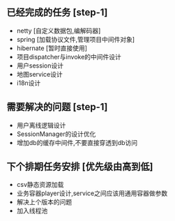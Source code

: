 ## 已经完成的任务 [step-1]
*   netty [自定义数据包,编解码器]
*   spring [加载协议文件,管理项目中间件对象]
*   hibernate [暂时直接使用]
*   项目dispatcher与invoke的中间件设计
*   用户session设计
*   地图service设计
*   i18n设计

## 需要解决的问题 [step-1]
*   用户离线逻辑设计
*   SessionManager的设计优化
*   增加db的缓存中间件,不要直接穿透到db访问

## 下个排期任务安排 [优先级由高到低]
*   csv静态资源加载
*   业务容器player设计,service之间应该用通用容器做参数
*   解决上个版本的问题
*   加入线程池


